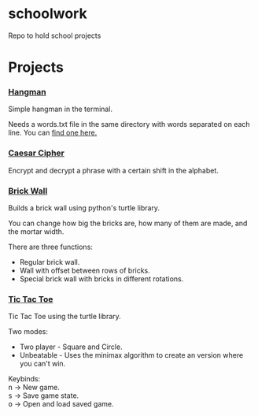 # schoolwork
Repo to hold school projects


# Projects

### [Hangman](hangman.py) 
Simple hangman in the terminal.

Needs a words.txt file in the same directory with words separated on each line. You can [find one here.](https://raw.githubusercontent.com/first20hours/google-10000-english/master/google-10000-english.txt)


### [Caesar Cipher](caesar_cipher.py) 
Encrypt and decrypt a phrase with a certain shift in the alphabet.


### [Brick Wall](brick_wall.py) 
Builds a brick wall using python's turtle library.

You can change how big the bricks are, how many of them are made, and the mortar width.

There are three functions:
 - Regular brick wall.
 - Wall with offset between rows of bricks.
 - Special brick wall with bricks in different rotations.


### [Tic Tac Toe](ttt.py)
Tic Tac Toe using the turtle library.

Two modes:
 - Two player - Square and Circle.
 - Unbeatable - Uses the minimax algorithm to create an version where you can't win.

Keybinds:  
<kbd>n</kbd> -> New game.  
<kbd>s</kbd> -> Save game state.  
<kbd>o</kbd> -> Open and load saved game.  
